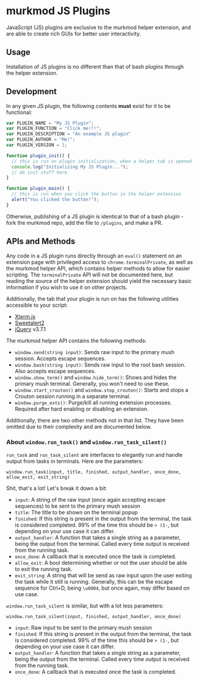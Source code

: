 # murkmod JS Plugins

JavaScript (JS) plugins are exclusive to the murkmod helper extension, and are able to create rich GUIs for better user interactivity.

## Usage

Installation of JS plugins is no different than that of bash plugins through the helper extension.

## Development

In any given JS plugin, the following contents **must** exist for it to be functional:

```js
var PLUGIN_NAME = "My JS Plugin";
var PLUGIN_FUNCTION = "Click me!!!";
var PLUGIN_DESCRIPTION = "An example JS plugin"
var PLUGIN_AUTHOR = "Me!";
var PLUGIN_VERSION = 1;

function plugin_init() {
  // this is run on plugin initialization, when a helper tab is opened
  console.log("Initializing My JS Plugin...");
  // do init stuff here
}

function plugin_main() {
  // this is run when you click the button in the helper extension
  alert("You clicked the button!");
}
```

Otherwise, publishing of a JS plugin is identical to that of a bash plugin - fork the murkmod repo, add the file to `/plugins`, and make a PR.

## APIs and Methods

Any code in a JS plugin runs directly through an `eval()` statement on an extension page with privileged access to `chrome.terminalPrivate`, as well as the murkmod helper API, which contains helper methods to allow for easier scripting. The `terminalPrivate` API will not be documented here, but reading the source of the helper extension should yield the necessary basic information if you wish to use it on other projects.

Additionally, the tab that your plugin is run on has the following utilities accessible to your script:
- [Xterm.js](https://xtermjs.org/)
- [Sweetalert2](https://sweetalert2.com/download)
- [jQuery](https://jquery.com/) v3.7.1

The murkmod helper API contains the following methods:

- `window.send(string input)`: Sends raw input to the primary mush session. Accepts escape sequences.
- `window.bash(string input)`: Sends raw input to the root bash session. Also accepts escape sequences.
- `window.show_term()` and `window.hide_term()`: Shows and hides the primary mush terminal. Generally, you won't need to use these.
- `window.start_crouton()` and `window.stop_crouton()`: Starts and stops a Crouton session running in a separate terminal.
- `window.purge_exts()`: Purge/kill all running extension processes. Required after hard enabling or disabling an extension.

Additionally, there are two other methods not in that list. They have been omitted due to their complexity and are documented below.

### About `window.run_task()` and `window.run_task_silent()`

`run_task` and `run_task_silent` are interfaces to elegantly run and handle output from tasks in terminals. Here are the parameters:

`window.run_task(input, title, finished, output_handler, once_done, allow_exit, exit_string)`

Shit, that's a lot! Let's break it down a bit:

- `input`: A string of the raw input (once again accepting escape sequences) to be sent to the primary mush session
- `title`: The title to be shown on the terminal popup
-  `finished`: If this string is present in the output from the terminal, the task is considered completed. 99% of the time this should be `> (1-`, but depending on your use case it can differ.
- `output_handler`: A function that takes a single string as a parameter, being the output from the terminal. Called every time output is received from the running task.
- `once_done`: A callback that is executed once the task is completed.
- `allow_exit`: A bool determining whether or not the user should be able to exit the running task.
- `exit_string`: A string that will be send as raw input upon the user exiting the task while it still is running. Generally, this can be the escape sequence for Ctrl+D, being `\u0004`, but once again, may differ based on use case.

`window.run_task_silent` is similar, but with a lot less parameters:

`window.run_task_silent(input, finished, output_handler, once_done)`
- `input`: Raw input to be sent to the primary mush session
- `finished`: If this string is present in the output from the terminal, the task is considered completed. 99% of the time this should be `> (1-`, but depending on your use case it can differ.
- `output_handler`: A function that takes a single string as a parameter, being the output from the terminal. Called every time output is received from the running task.
- `once_done`: A callback that is executed once the task is completed.
